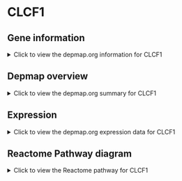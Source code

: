 <h1>CLCF1</h1>

<h2>Gene information</h2>
<details>
  <summary>Click to view the depmap.org information for CLCF1</summary>
  <p><a href="https://depmap.org/portal/gene/CLCF1?tab=about" target="_BLANK">Open page in a new tab...</a></p>
  <iframe src="https://depmap.org/portal/gene/CLCF1?tab=about" style="border:none;width:100%;height:800px"></iframe>
</details>

<h2>Depmap overview</h2>
<details>
  <summary>Click to view the depmap.org summary for CLCF1</summary>
  <p><a href="https://depmap.org/portal/gene/CLCF1?tab=overview" target="_BLANK">Open page in a new tab...</a></p>
  <iframe src="https://depmap.org/portal/gene/CLCF1?tab=overview" style="border:none;width:100%;height:800px"></iframe>
</details>

<h2>Expression</h2>
<details>
  <summary>Click to view the depmap.org expression data for CLCF1</summary>
  <p><a href="https://depmap.org/portal/gene/CLCF1?tab=characterization" target="_BLANK">Open page in a new tab...</a></p>
  <iframe src="https://depmap.org/portal/gene/CLCF1?tab=characterization" style="border:none;width:100%;height:800px"></iframe>
</details>



<h2>Reactome Pathway diagram</h2>
<details>
  <summary>Click to view the Reactome pathway for CLCF1</summary>
  <p><a href="https://reactome.org/PathwayBrowser/#/R-HSA-6788467" target="_BLANK">Open page in a new tab...</a></p>
  <p>IL-6-type cytokine receptor ligand interactions</p>
<iframe src="https://reactome.org/PathwayBrowser/#/R-HSA-6788467" style="border:none;width:100%;height:800px"></iframe>
</details>



